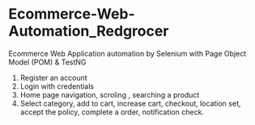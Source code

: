 # Ecommerce-Web-Automation_Redgrocer
Ecommerce Web Application automation by Selenium with Page Object Model (POM) & TestNG 

1) Register an account 
2) Login with credentials
3) Home page navigation, scroling , searching a product
4) Select category, add to cart, increase cart, checkout, location set, accept the policy, complete a order, notification check.
